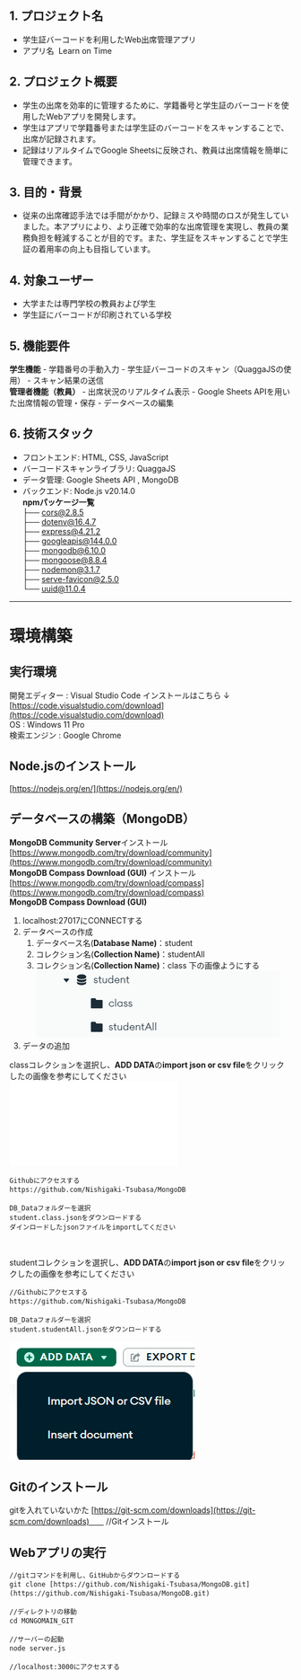 
## **1. プロジェクト名**

- 学生証バーコードを利用したWeb出席管理アプリ
- アプリ名  Learn on Time
## **2. プロジェクト概要**

- 学生の出席を効率的に管理するために、学籍番号と学生証のバーコードを使用したWebアプリを開発します。
- 学生はアプリで学籍番号または学生証のバーコードをスキャンすることで、出席が記録されます。
- 記録はリアルタイムでGoogle Sheetsに反映され、教員は出席情報を簡単に管理できます。
## **3. 目的・背景**

- 従来の出席確認手法では手間がかかり、記録ミスや時間のロスが発生していました。本アプリにより、より正確で効率的な出席管理を実現し、教員の業務負担を軽減することが目的です。また、学生証をスキャンすることで学生証の着用率の向上も目指しています。
## **4. 対象ユーザー**

- 大学または専門学校の教員および学生
- 学生証にバーコードが印刷されている学校
## **5. 機能要件**
  **学生機能**
	- 学籍番号の手動入力
	- 学生証バーコードのスキャン（QuaggaJSの使用）
	- スキャン結果の送信<br>
**管理者機能（教員）**
	- 出席状況のリアルタイム表示
	- Google Sheets APIを用いた出席情報の管理・保存
	- データベースの編集
## **6. 技術スタック**
- フロントエンド: HTML, CSS, JavaScript
- バーコードスキャンライブラリ: QuaggaJS
- データ管理: Google Sheets API , MongoDB
- バックエンド: Node.js v20.14.0  <br>
**npmパッケージ一覧**  <br>
├── cors@2.8.5 <br>
├── dotenv@16.4.7 <br>
├── express@4.21.2 <br>
├── googleapis@144.0.0 <br>
├── mongodb@6.10.0 <br>
├── mongoose@8.8.4 <br>
├── nodemon@3.1.7 <br>
├── serve-favicon@2.5.0 <br>
└── uuid@11.0.4 <br>



<hr>


# **環境構築**

## 実行環境
開発エディター : Visual Studio Code
インストールはこちら ↓
[https://code.visualstudio.com/download](https://code.visualstudio.com/download) <br>
OS : Windows 11 Pro <br>
検索エンジン : Google Chrome 
## Node.jsのインストール
[https://nodejs.org/en/](https://nodejs.org/en/)
## データベースの構築（MongoDB）
**MongoDB Community Server**インストール[https://www.mongodb.com/try/download/community](https://www.mongodb.com/try/download/community) <br>
**MongoDB Compass Download (GUI)** インストール[https://www.mongodb.com/try/download/compass](https://www.mongodb.com/try/download/compass) <br>
**MongoDB Compass Download (GUI)** 
1. localhost:27017にCONNECTする
2. データベースの作成
	1. データベース名(**Database Name)**：student
	2. コレクション名(**Collection Name)**：studentAll
	3. コレクション名(**Collection Name)**：class
	下の画像ようにする
    ![](assets/20250204112723.png)
3. データの追加 <br>

classコレクションを選択し、**ADD DATA**の**import json or csv file**をクリックしたの画像を参考にしてください <br>
    ![](assets/student.class.json)
```
Githubにアクセスする
https://github.com/Nishigaki-Tsubasa/MongoDB

DB_Dataフォルダーを選択
student.class.jsonをダウンロードする
ダインロードしたjsonファイルをimportしてください
```
<br>

studentコレクションを選択し、**ADD DATA**の**import json or csv file**をクリックしたの画像を参考にしてください 

```
//Githubにアクセスする
https://github.com/Nishigaki-Tsubasa/MongoDB

DB_Dataフォルダーを選択
student.studentAll.jsonをダウンロードする
```
![](assets\20250204113013.png)

## Gitのインストール
gitを入れていないかた
[https://git-scm.com/downloads](https://git-scm.com/downloads)　    //Gitインストール

## Webアプリの実行
```
//gitコマンドを利用し、GitHubからダウンロードする
git clone [https://github.com/Nishigaki-Tsubasa/MongoDB.git](https://github.com/Nishigaki-Tsubasa/MongoDB.git)

//ディレクトリの移動
cd MONGOMAIN_GIT

//サーバーの起動
node server.js

//localhost:3000にアクセスする
```



